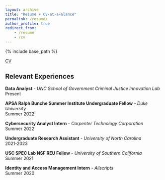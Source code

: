 ```yaml
---
layout: archive
title: "Resume + CV-at-a-Glance"
permalink: /resume/
author_profile: true
redirect_from:
    - /resume
    - /cv
---
```


{% include base_path %}

[CV](/files/Taylor_CV.pdf)


## Relevant Experiences
**Data Analyst** - _UNC School of Government Criminal Justice Innovation Lab_<br>
Present

**APSA Ralph Bunche Summer Institute Undergraduate Fellow** - _Duke University_<br>
Summer 2022

**Cybersecurity Analyst Intern** - _Carpenter Technology Corporation_<br>
Summer 2022

**Undergraduate Research Assistant** - _University of North Carolina_ <br>
2021-2023

**USC SPEC Lab NSF REU Fellow** - _University of Southern California_ <br>
Summer 2021

**Identity and Access Management Intern** - _Allscripts_ <br>
Summer 2020
